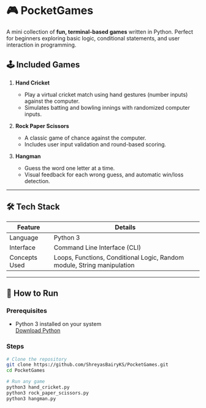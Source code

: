 # 🎮 PocketGames

A mini collection of **fun, terminal-based games** written in Python. Perfect for beginners exploring basic logic, conditional statements, and user interaction in programming.
   
## 🕹️ Included Games   

1. **Hand Cricket**
   - Play a virtual cricket match using hand gestures (number inputs) against the computer.
   - Simulates batting and bowling innings with randomized computer inputs.

2. **Rock Paper Scissors** 
   - A classic game of chance against the computer.
   - Includes user input validation and round-based scoring. 

3. **Hangman**
   - Guess the word one letter at a time.
   - Visual feedback for each wrong guess, and automatic win/loss detection.
   
---   
 
## 🛠️ Tech Stack

| Feature           | Details                         |
|------------------|----------------------------------|
| Language          | Python 3                        |
| Interface         | Command Line Interface (CLI)    |
| Concepts Used     | Loops, Functions, Conditional Logic, Random module, String manipulation |

---

## 🚀 How to Run

### Prerequisites

- Python 3 installed on your system  
  [Download Python](https://www.python.org/downloads/)

### Steps

```bash
# Clone the repository
git clone https://github.com/ShreyasBairyKS/PocketGames.git
cd PocketGames

# Run any game
python3 hand_cricket.py
python3 rock_paper_scissors.py
python3 hangman.py
